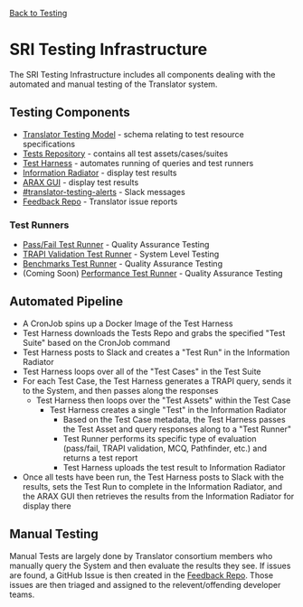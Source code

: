 [Back to Testing](index.md)
# SRI Testing Infrastructure

The SRI Testing Infrastructure includes all components dealing with the automated and manual testing of the Translator system.

## Testing Components
- [Translator Testing Model](https://github.com/TranslatorSRI/TranslatorTestingModel) - schema relating to test resource specifications
- [Tests Repository](https://github.com/NCATSTranslator/Tests) - contains all test assets/cases/suites
- [Test Harness](https://github.com/TranslatorSRI/TestHarness) - automates running of queries and test runners
- [Information Radiator](https://informationradiator.renci.org) - display test results
- [ARAX GUI](https://arax.ci.transltr.io/?systest=1) - display test results
- [#translator-testing-alerts](https://app.slack.com/client/TSCGQ3XGB/C06G3EKKE8G) - Slack messages
- [Feedback Repo](https://github.com/NCATSTranslator/Feedback) - Translator issue reports
### Test Runners
- [Pass/Fail Test Runner](https://github.com/NCATSTranslator/ARS_Test_Runner) - Quality Assurance Testing
- [TRAPI Validation Test Runner](https://github.com/TranslatorSRI/graph-validation-test-runners) - System Level Testing
- [Benchmarks Test Runner](https://github.com/TranslatorSRI/Benchmarks) - Quality Assurance Testing
- (Coming Soon) [Performance Test Runner]() - Quality Assurance Testing

## Automated Pipeline
- A CronJob spins up a Docker Image of the Test Harness
- Test Harness downloads the Tests Repo and grabs the specified "Test Suite" based on the CronJob command
- Test Harness posts to Slack and creates a "Test Run" in the Information Radiator
- Test Harness loops over all of the "Test Cases" in the Test Suite
- For each Test Case, the Test Harness generates a TRAPI query, sends it to the System, and then passes along the responses
  - Test Harness then loops over the "Test Assets" within the Test Case
    - Test Harness creates a single "Test" in the Information Radiator
      - Based on the Test Case metadata, the Test Harness passes the Test Asset and query responses along to a "Test Runner"
      - Test Runner performs its specific type of evaluation (pass/fail, TRAPI validation, MCQ, Pathfinder, etc.) and returns a test report
      - Test Harness uploads the test result to Information Radiator
- Once all tests have been run, the Test Harness posts to Slack with the results, sets the Test Run to complete in the Information Radiator, and the ARAX GUI then retrieves the results from the Information Radiator for display there

## Manual Testing
Manual Tests are largely done by Translator consortium members who manually query the System and then evaluate the results they see.
If issues are found, a GitHub Issue is then created in the [Feedback Repo](https://github.com/NCATSTranslator/Feedback).
Those issues are then triaged and assigned to the relevent/offending developer teams.
